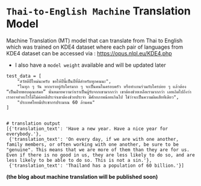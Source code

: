 # `Thai-to-English Machine` Translation Model
 Machine Translation (MT) model that can translate from Thai to English which was trained on KDE4 dataset
where each pair of languages from KDE4 dataset can be accessed via : https://opus.nlpl.eu/KDE4.php
- I also have a `model weight` available and will be updated later

```
test_data = [
    "สวัสดีปีใหม่นะครับ ขอให้ปีนี้เป็นปีที่ดีสำหรับทุกคนนะ",
    "ในทุก ๆ วัน หากเราอยู่กับใครมาก ๆ จะเป็นคนในครอบครัว หรือทำงานร่วมกับใครบ่อย ๆ แล้วต้อง “เป็นฝ่ายขอบคุณเสมอ” นั่นหมายความว่าเราเป็นผู้รับจากเขามากกว่า เขาต้องช่วยเหลือเรามากกว่า เลยเถิดไปถึงว่าเราอาจทำอะไรได้ไม่ค่อยดีประจำเขาต้องช่วยประจำ มีศักยภาพน้อยเกินไป ใช่ว่าจะเป็นความผิดเสียทีเดียว",
    "ประเทศไทยมีประชากรประมาณ 60 ล้านคน"
]
     

# translation output    
[{'translation_text': 'Have a new year. Have a nice year for everybody.'},
 {'translation_text': 'On every day, if we are with one another, family members, or often working with one another, be sure to be "genuine". This means that we are more of them than they are for us. Even if there is no good in us, they are less likely to do so, and are less likely to be able to do so. This is not a sin.'},
 {'translation_text': 'Thailand has a population of 60 billion.'}]
```

<b>(the blog about machine translation will be published soon)</b>

